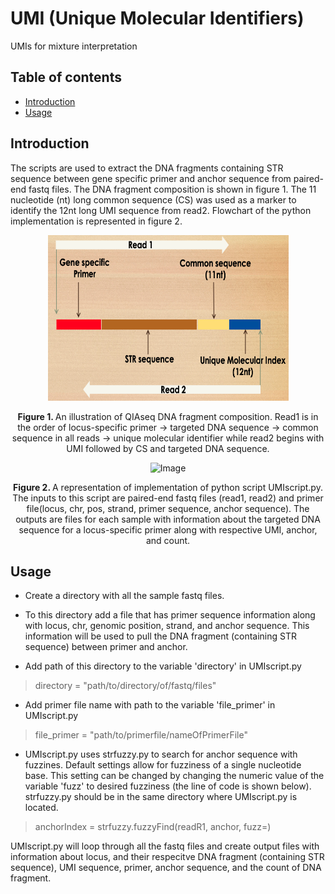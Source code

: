 <!-- PROJECT TITLE -->
# UMI (Unique Molecular Identifiers)
UMIs for mixture interpretation

<!-- TABLE OF CONTENTS -->
## Table of contents
* [Introduction](#introduction)
* [Usage](#usage)

<!-- Introduction -->
## Introduction
The scripts are used to extract the DNA fragments containing STR sequence between gene specific primer and anchor sequence from paired-end fastq files. The DNA fragment composition is shown in figure 1. The 11 nucleotide (nt) long common sequence (CS) was used as a marker to identify the 12nt long UMI sequence from read2. Flowchart of the python implementation is represented in figure 2. 

<p align="center">
<img src="images/DNAfragComp.png" alt="Image" width="385" height="265">
<p style="text-align: center;"><strong>Figure 1. </strong> An illustration of QIAseq DNA fragment composition. Read1 is in the order of locus-specific primer -> targeted DNA sequence -> common sequence in all reads -> unique molecular identifier while read2 begins with UMI followed by CS and targeted DNA sequence.
</p>


<p align="center">
<img src="images/Flowchart_1_1.jpg" alt="Image">
<p style="text-align: center;"><strong>Figure 2. </strong> A representation of implementation of python script UMIscript.py. The inputs to this script are paired-end fastq files (read1, read2) and primer file(locus, chr, pos, strand, primer sequence, anchor sequence). The outputs are files for each sample with information about the targeted DNA sequence for a locus-specific primer along with respective UMI, anchor, and count.
</p>
</p>

<!-- Usage -->
## Usage

* Create a directory with all the sample fastq files.
* To this directory add a file that has primer sequence information along with locus, chr, genomic position, strand, and anchor sequence. This information will be used to pull the DNA fragment (containing STR sequence) between primer and anchor.

* Add path of this directory to the variable 'directory' in UMIscript.py
> directory = "path/to/directory/of/fastq/files"

* Add primer file name with path to the variable 'file_primer' in UMIscript.py
> file_primer = "path/to/primerfile/nameOfPrimerFile"

* UMIscript.py uses strfuzzy.py to search for anchor sequence with fuzzines. Default settings allow for fuzziness of a single nucleotide base. This setting can be changed by changing the numeric value of the variable 'fuzz' to desired fuzziness (the line of code is shown below). strfuzzy.py should be in the same directory where UMIscript.py is located.
> anchorIndex = strfuzzy.fuzzyFind(readR1, anchor, fuzz=<numeric value of desired fuzziness>)

UMIscript.py will loop through all the fastq files and create output files with information about locus, and their respecitve DNA fragment (containing STR sequence), UMI sequence, primer, anchor sequence, and the count of DNA fragment.
